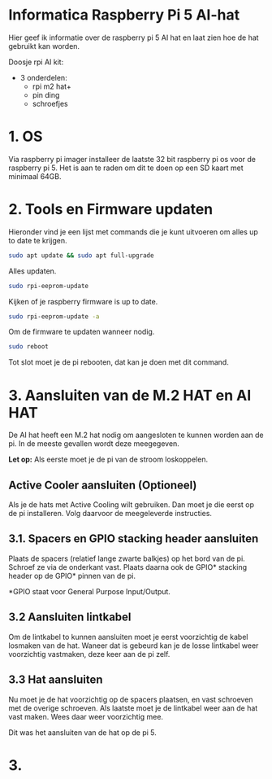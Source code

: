 # Informatica Raspberry Pi 5 AI-hat
Hier geef ik informatie over de raspberry pi 5 AI hat en laat zien hoe de hat gebruikt kan worden.

Doosje rpi AI kit:
- 3 onderdelen:
  - rpi m2 hat+ 
  - pin ding 
  - schroefjes
  


# 1. OS
Via raspberry pi imager installeer de laatste 32 bit raspberry pi os voor de raspberry pi 5. Het is aan te raden om dit te doen op een SD kaart met minimaal 64GB.

# 2. Tools en Firmware updaten
Hieronder vind je een lijst met commands die je kunt uitvoeren om alles up to date te krijgen.

``` bash
sudo apt update && sudo apt full-upgrade
```
Alles updaten.


``` bash
sudo rpi-eeprom-update
```
Kijken of je raspberry firmware is up to date.


``` bash
sudo rpi-eeprom-update -a
```
Om de firmware te updaten wanneer nodig.

``` bash
sudo reboot
```
Tot slot moet je de pi rebooten, dat kan je doen met dit command.

# 3. Aansluiten van de M.2 HAT en AI HAT
De AI hat heeft een M.2 hat nodig om aangesloten te kunnen worden aan de pi. In de meeste gevallen wordt deze meegegeven. 

**Let op:** Als eerste moet je de pi van de stroom loskoppelen.

## Active Cooler aansluiten (Optioneel)
Als je de hats met Active Cooling wilt gebruiken. Dan moet je die eerst op de pi installeren. Volg daarvoor de meegeleverde instructies.

## 3.1. Spacers en GPIO stacking header aansluiten
Plaats de spacers (relatief lange zwarte balkjes) op het bord van de pi. Schroef ze via de onderkant vast. Plaats daarna ook de GPIO* stacking header op de GPIO* pinnen van de pi.

*GPIO staat voor General Purpose Input/Output.

## 3.2 Aansluiten lintkabel
Om de lintkabel to kunnen aansluiten moet je eerst voorzichtig de kabel losmaken van de hat. Waneer dat is gebeurd kan je de losse lintkabel weer voorzichtig vastmaken, deze keer aan de pi zelf.

## 3.3 Hat aansluiten
Nu moet je de hat voorzichtig op de spacers plaatsen, en vast schroeven met de overige schroeven. Als laatste moet je de lintkabel weer aan de hat vast maken. Wees daar weer voorzichtig mee.


Dit was het aansluiten van de hat op de pi 5.

# 3. 